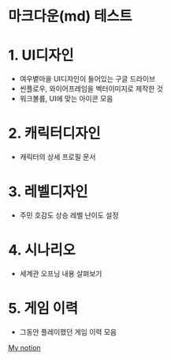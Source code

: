 # 마크다운(md) 테스트

# 1. UI디자인
- 여우볕마을 UI디자인이 들어있는 구글 드라이브
- 씬플로우, 와이어프레임을 벡터이미지로 제작한 것
- 워크볼륨, UI에 맞는 아이콘 모음
# 2. 캐릭터디자인
- 캐릭터의 상세 프로필 문서
# 3. 레벨디자인
- 주민 호감도 상승 레벨 난이도 설정
# 4. 시나리오
- 세계관 오프닝 내용 살펴보기
# 5. 게임 이력
- 그동안 플레이했던 게임 이력 모음 </br>

[My notion](https://www.notion.so/UXUI-b5bdeae1389b44ab8bf69b9a0b889be4?pvs=4)

